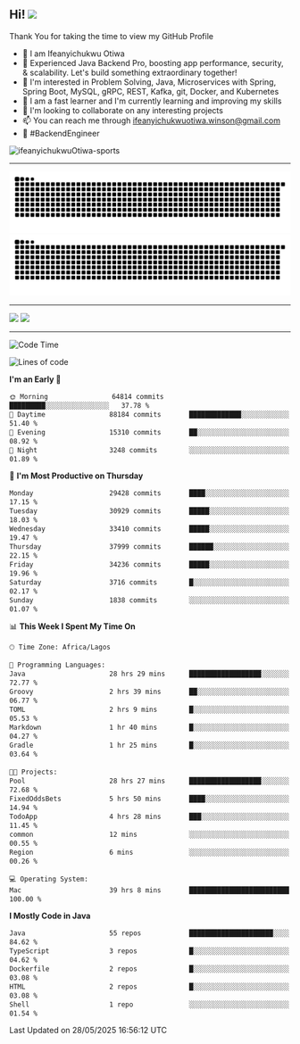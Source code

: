 <!-- BLOG-POST-LIST:START --><!-- BLOG-POST-LIST:END -->

## Hi! <img src="https://media.giphy.com/media/hvRJCLFzcasrR4ia7z/giphy.gif" width="4%"> 

Thank You for taking the time to view my GitHub Profile

- 👋 I am Ifeanyichukwu Otiwa
- 🚀 Experienced Java Backend Pro, boosting app performance, security, & scalability. Let's build something extraordinary together!
- 👀 I'm interested in Problem Solving, Java, Microservices with Spring, Spring Boot, MySQL, gRPC, REST, Kafka, git, Docker, and Kubernetes
- 🌱 I am a fast learner and I'm currently learning and improving my skills
- 💞️ I'm looking to collaborate on any interesting projects
- 📫 You can reach me through ifeanyichukwuotiwa.winson@gmail.com
- 🚀 #BackendEngineer

<p align="left" marginTop="10px"> <img src="https://komarev.com/ghpvc/?username=ifeanyichukwuOtiwa-sports&label=Profile%20views&color=0e75b6&style=for-the-badge" alt="ifeanyichukwuOtiwa-sports" /> </p>

***

<!--🐍📈SNAKEGRAPH / 🌐WEBSITE: https://github.com/Platane/snk -->
![github contribution grid snake animation](https://raw.githubusercontent.com/ifeanyichukwuOtiwa-sports/ifeanyichukwuOtiwa-sports/output/github-contribution-grid-snake-dark.svg#gh-dark-mode-only)![github contribution grid snake animation](https://raw.githubusercontent.com/ifeanyichukwuOtiwa-sports/ifeanyichukwuOtiwa-sports/output/github-contribution-grid-snake.svg#gh-light-mode-only)

***

<p float="left">
  <img float="left" src="https://github-readme-stats.vercel.app/api?username=ifeanyichukwuOtiwa-sports&count_private=true&include_all_commits=true&theme=react&show_icons=true" />
  <img float="right" src="https://github-readme-stats.vercel.app/api/top-langs/?username=ifeanyichukwuOtiwa-sports&layout=compact&show_icons=true&theme=react" /> 
</p>

***



<!--START_SECTION:waka-->
![Code Time](http://img.shields.io/badge/Code%20Time-3%2C754%20hrs%2022%20mins-blue)

![Lines of code](https://img.shields.io/badge/From%20Hello%20World%20I%27ve%20Written-49.4%20million%20lines%20of%20code-blue)

**I'm an Early 🐤** 

```text
🌞 Morning                64814 commits       █████████░░░░░░░░░░░░░░░░   37.78 % 
🌆 Daytime                88184 commits       █████████████░░░░░░░░░░░░   51.40 % 
🌃 Evening                15310 commits       ██░░░░░░░░░░░░░░░░░░░░░░░   08.92 % 
🌙 Night                  3248 commits        ░░░░░░░░░░░░░░░░░░░░░░░░░   01.89 % 
```
📅 **I'm Most Productive on Thursday** 

```text
Monday                   29428 commits       ████░░░░░░░░░░░░░░░░░░░░░   17.15 % 
Tuesday                  30929 commits       █████░░░░░░░░░░░░░░░░░░░░   18.03 % 
Wednesday                33410 commits       █████░░░░░░░░░░░░░░░░░░░░   19.47 % 
Thursday                 37999 commits       ██████░░░░░░░░░░░░░░░░░░░   22.15 % 
Friday                   34236 commits       █████░░░░░░░░░░░░░░░░░░░░   19.96 % 
Saturday                 3716 commits        █░░░░░░░░░░░░░░░░░░░░░░░░   02.17 % 
Sunday                   1838 commits        ░░░░░░░░░░░░░░░░░░░░░░░░░   01.07 % 
```


📊 **This Week I Spent My Time On** 

```text
🕑︎ Time Zone: Africa/Lagos

💬 Programming Languages: 
Java                     28 hrs 29 mins      ██████████████████░░░░░░░   72.77 % 
Groovy                   2 hrs 39 mins       ██░░░░░░░░░░░░░░░░░░░░░░░   06.77 % 
TOML                     2 hrs 9 mins        █░░░░░░░░░░░░░░░░░░░░░░░░   05.53 % 
Markdown                 1 hr 40 mins        █░░░░░░░░░░░░░░░░░░░░░░░░   04.27 % 
Gradle                   1 hr 25 mins        █░░░░░░░░░░░░░░░░░░░░░░░░   03.64 % 

🐱‍💻 Projects: 
Pool                     28 hrs 27 mins      ██████████████████░░░░░░░   72.68 % 
FixedOddsBets            5 hrs 50 mins       ████░░░░░░░░░░░░░░░░░░░░░   14.94 % 
TodoApp                  4 hrs 28 mins       ███░░░░░░░░░░░░░░░░░░░░░░   11.45 % 
common                   12 mins             ░░░░░░░░░░░░░░░░░░░░░░░░░   00.55 % 
Region                   6 mins              ░░░░░░░░░░░░░░░░░░░░░░░░░   00.26 % 

💻 Operating System: 
Mac                      39 hrs 8 mins       █████████████████████████   100.00 % 
```

**I Mostly Code in Java** 

```text
Java                     55 repos            █████████████████████░░░░   84.62 % 
TypeScript               3 repos             █░░░░░░░░░░░░░░░░░░░░░░░░   04.62 % 
Dockerfile               2 repos             █░░░░░░░░░░░░░░░░░░░░░░░░   03.08 % 
HTML                     2 repos             █░░░░░░░░░░░░░░░░░░░░░░░░   03.08 % 
Shell                    1 repo              ░░░░░░░░░░░░░░░░░░░░░░░░░   01.54 % 
```




 Last Updated on 28/05/2025 16:56:12 UTC
<!--END_SECTION:waka-->

<!--
<p align="center">
![trophy](https://github-profile-trophy.vercel.app/?username=ifeanyichukwuOtiwa-sports&theme=onedark) (https://github.com/ryo-ma/github-profile-trophy)
</p>
-->

<!---
ifeanyi-otiwa/ifeanyi-otiwa is a ✨ special ✨ repository because its `README.md` (this file) appears on your GitHub profile.
You can click the Preview link to take a look at your changes.
--->
